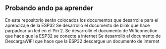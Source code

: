 ## Probando ando pa aprender
En este repositorio serán colocados los documentos que desarrolle para el aprendizaje de la ESP32
Se desarrolló el documento de blink que hace parpadear un led en el Pin 2.
Se desarrolló el documento de Wificonection que hace que la ESP32 se conecte a internet
Se desarrolló el documento de DescargaWIFI que hace que la ESP32 descargue un documento de internet 
